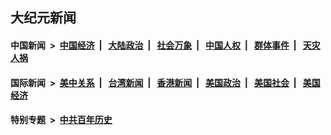 ## 大纪元新闻

#### 中国新闻 &nbsp;>&nbsp; [中国经济](indexes/ncid283/README.md?12250845) &nbsp;| &nbsp; [大陆政治](indexes/ncid277/README.md?12250845) &nbsp;| &nbsp; [社会万象](indexes/ncid282/README.md?12250845) &nbsp;| &nbsp; [中国人权](indexes/ncid278/README.md?12250845) &nbsp;| &nbsp; [群体事件](indexes/ncid279/README.md?12250845) &nbsp;| &nbsp; [天灾人祸](indexes/ncid280/README.md?12250845)

#### 国际新闻 &nbsp;>&nbsp; [美中关系](indexes/nf1412576/README.md?12250845) &nbsp;| &nbsp; [台湾新闻](indexes/ncid1349361/README.md?12250845) &nbsp;| &nbsp; [香港新闻](indexes/ncid1349362/README.md?12250845) &nbsp;| &nbsp; [美国政治](indexes/ncid1078159/README.md?12250845) &nbsp;| &nbsp; [美国社会](indexes/ncid1078160/README.md?12250845) &nbsp;| &nbsp; [美国经济](indexes/ncid1078158/README.md?12250845)

#### 特别专题 &nbsp;>&nbsp; [中共百年历史](https://github.com/epoch-news/epoch-special/blob/master/README.md?12250845)  
